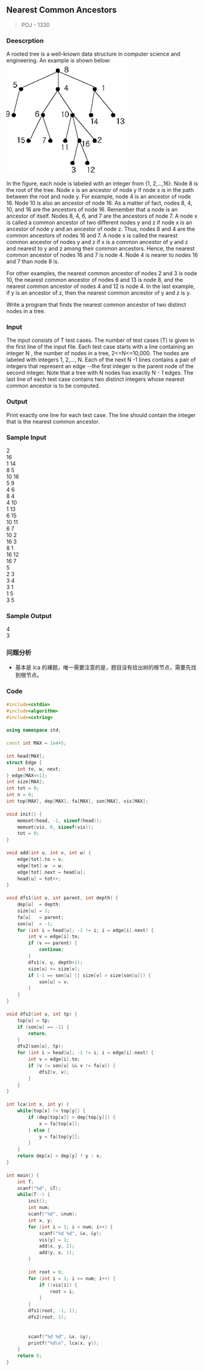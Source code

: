 ## Nearest Common Ancestors
> POJ - 1330

### Deescrption
A rooted tree is a well-known data structure in computer science and engineering. An example is shown below: 
<img src="../img/nearest_common_ancestors.jpg">
 
In the figure, each node is labeled with an integer from {1, 2,...,16}. Node 8 is the root of the tree. Node x is an ancestor of node y if node x is in the path between the root and node y. For example, node 4 is an ancestor of node 16. Node 10 is also an ancestor of node 16. As a matter of fact, nodes 8, 4, 10, and 16 are the ancestors of node 16. Remember that a node is an ancestor of itself. Nodes 8, 4, 6, and 7 are the ancestors of node 7. A node x is called a common ancestor of two different nodes y and z if node x is an ancestor of node y and an ancestor of node z. Thus, nodes 8 and 4 are the common ancestors of nodes 16 and 7. A node x is called the nearest common ancestor of nodes y and z if x is a common ancestor of y and z and nearest to y and z among their common ancestors. Hence, the nearest common ancestor of nodes 16 and 7 is node 4. Node 4 is nearer to nodes 16 and 7 than node 8 is. 

For other examples, the nearest common ancestor of nodes 2 and 3 is node 10, the nearest common ancestor of nodes 6 and 13 is node 8, and the nearest common ancestor of nodes 4 and 12 is node 4. In the last example, if y is an ancestor of z, then the nearest common ancestor of y and z is y. 

Write a program that finds the nearest common ancestor of two distinct nodes in a tree. 

### Input
The input consists of T test cases. The number of test cases (T) is given in the first line of the input file. Each test case starts with a line containing an integer N , the number of nodes in a tree, 2<=N<=10,000. The nodes are labeled with integers 1, 2,..., N. Each of the next N -1 lines contains a pair of integers that represent an edge --the first integer is the parent node of the second integer. Note that a tree with N nodes has exactly N - 1 edges. The last line of each test case contains two distinct integers whose nearest common ancestor is to be computed.

### Output
Print exactly one line for each test case. The line should contain the integer that is the nearest common ancestor.

### Sample Input
2  
16  
1 14  
8 5   
10 16  
5 9  
4 6  
8 4  
4 10  
1 13  
6 15  
10 11  
6 7  
10 2  
16 3  
8 1  
16 12  
16 7  
5  
2 3  
3 4  
3 1  
1 5  
3 5  

### Sample Output
4  
3  

### 问题分析
* 基本是 lca 的裸题，唯一需要注意的是，题目没有给出树的根节点，需要先找到根节点。

### Code
```cpp
#include<cstdio>
#include<algorithm>
#include<cstring>

using namespace std;

const int MAX = 1e4+5;

int head[MAX];
struct Edge {
    int to, w, next;
} edge[MAX<<1];
int size[MAX];
int tot = 0;
int n = 0;
int top[MAX], dep[MAX], fa[MAX], son[MAX], vis[MAX];

void init() {
    memset(head, -1, sizeof(head));
    memset(vis, 0, sizeof(vis));
    tot = 0;
}

void add(int u, int v, int w) {
    edge[tot].to = v;
    edge[tot].w  = w;
    edge[tot].next = head[u];
    head[u] = tot++;
}

void dfs1(int u, int parent, int depth) {
    dep[u]  = depth;
    size[u] = 1;
    fa[u]   = parent;
    son[u]  = -1;
    for (int i = head[u]; -1 != i; i = edge[i].next) {
        int v = edge[i].to;
        if (v == parent) {
            continue;
        }
        dfs1(v, u, depth+1);
        size[u] += size[v];
        if (-1 == son[u] || size[v] > size[son[u]]) {
            son[u] = v;
        }
    }
}

void dfs2(int u, int tp) {
    top[u] = tp;
    if (son[u] == -1) {
        return;
    }
    dfs2(son[u], tp);
    for (int i = head[u]; -1 != i; i = edge[i].next) {
        int v = edge[i].to;
        if (v != son[u] && v != fa[u]) {
            dfs2(v, v);
        }
    }
}

int lca(int x, int y) {
    while(top[x] != top[y]) {
        if (dep[top[x]] > dep[top[y]]) {
            x = fa[top[x]];
        } else {
            y = fa[top[y]];
        }
    }
    return dep[x] > dep[y] ? y : x;
}

int main() {
    int T;
    scanf("%d", &T);
    while(T--) {
        init();
        int num;
        scanf("%d", &num);
        int x, y;
        for (int i = 1; i < num; i++) {
            scanf("%d %d", &x, &y);               
            vis[y] = 1;
            add(x, y, 1);
            add(y, x, 1);
        }
        
        int root = 0;
        for (int i = 1; i <= num; i++) {
            if (!vis[i]) {
                root = i; 
            }
        }
        dfs1(root, -1, 1);
        dfs2(root, 1);


        scanf("%d %d", &x, &y);
        printf("%d\n", lca(x, y));
    }
    return 0;
}
```